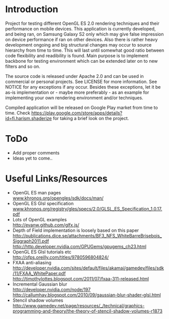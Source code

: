 Introduction
============

Project for testing different OpenGL ES 2.0 rendering techniques and their performance
on mobile devices. This application is currently developed, and being ran, on Samsung Galaxy S2
only which may give false impression on device performance if ran on other devices.
Also there is rather heavy development ongoing and big structural changes may occur to source
hierarchy from time to time. This will last until somewhat good ratio between code flexibility
and readibility is found. Main purpose is to implement backbone for testing environment which
can be extended later on to new filters and so on.

The source code is released under Apache 2.0 and can be used in commercial or personal projects.
See LICENSE for more information. See NOTICE for any exceptions if any occur. Besides
these exceptions, let it be as-is implementation or - maybe more preferably - as an
example for implementing your own rendering environment and/or techniques.

Compiled application will be released on Google Play market from time to time. Check
https://play.google.com/store/apps/details?id=fi.harism.shaderize for taking a brief
look on the project.

ToDo
====

- Add proper comments
- Ideas yet to come..

Useful Links/Resources
======================

- OpenGL ES man pages<br>
www.khronos.org/opengles/sdk/docs/man/
- OpenGL ES Glsl specification<br>
www.khronos.org/registry/gles/specs/2.0/GLSL_ES_Specification_1.0.17.pdf
- Lots of OpenGL examples<br>
http://evanw.github.com/glfx.js/
- Depth of Field implementation is loosely based on this paper<br>
http://publications.dice.se/attachments/BF3_NFS_WhiteBarreBrisebois_Siggraph2011.pdf<br>
http://http.developer.nvidia.com/GPUGems/gpugems_ch23.html
- OpenGL ES Glsl tutorials etc<br>
http://ofps.oreilly.com/titles/9780596804824/
- FXAA anti-aliasing<br>
http://developer.nvidia.com/sites/default/files/akamai/gamedev/files/sdk/11/FXAA_WhitePaper.pdf
http://timothylottes.blogspot.com/2011/07/fxaa-311-released.html
- Incremental Gaussian blur<br>
http://developer.nvidia.com/node/197<br>
http://callumhay.blogspot.com/2010/09/gaussian-blur-shader-glsl.html
- Stencil shadow volumes<br>
http://www.gamedev.net/page/resources/_/technical/graphics-programming-and-theory/the-theory-of-stencil-shadow-volumes-r1873